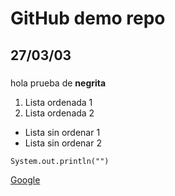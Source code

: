 # GitHub demo repo
## 27/03/03
### 

hola prueba de **negrita**

1. Lista ordenada 1
2. Lista ordenada 2

- Lista sin ordenar 1
- Lista sin ordenar 2

`System.out.println("")`

[Google](https://www.google.com)